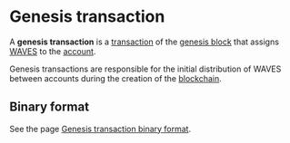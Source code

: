 # Genesis transaction

A **genesis transaction** is a [transaction](/en/blockchain/transaction.md) of the [genesis block](/en/blockchain/block/genesis-block.md) that assigns [WAVES](/en/blockchain/token/waves.md) to the [account](/en/blockchain/account.md).

Genesis transactions are responsible for the initial distribution of WAVES between accounts during the creation of the [blockchain](/en/blockchain/blockchain.md).

## Binary format

See the page [Genesis transaction binary format](/en/blockchain/binary-format/transaction-binary-format/genesis-transaction-binary-format.md).
